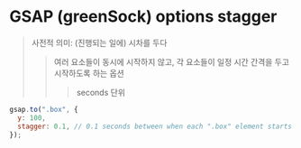 # GSAP (greenSock) options stagger

> 사전적 의미: (진행되는 일에) 시차를 두다
>
> > 여러 요소들이 동시에 시작하지 않고, 각 요소들이 일정 시간 간격을 두고 시작하도록 하는 옵션
> >
> > > seconds 단위

```js
gsap.to(".box", {
  y: 100,
  stagger: 0.1, // 0.1 seconds between when each ".box" element starts animating
});
```
